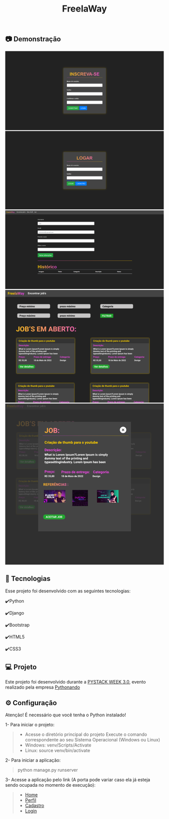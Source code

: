 <h1 align="center">
   FreelaWay
</h1>

<br>

## :camera: Demonstração

<div align="center">

![png1](github/Cadastro.png)
![png2](github/Logar.png)
![png3](github/Perfil.png)
![png4](github/Jobs.png)
![png5](github/Jobs2.png)

</div>

## :rocket: Tecnologias

Esse projeto foi desenvolvido com as seguintes tecnologias:

✔️Python

✔️Django

✔️Bootstrap

✔️HTML5

✔️CSS3

## 💻 Projeto

Este projeto foi desenvolvido durante a [PYSTACK WEEK 3.0](https://pythonando.com.br/inscricao/psw3), evento realizado pela empresa [Pythonando](https://www.linkedin.com/company/pythonando/)

## ⚙ Configuração

Atenção! É necessário que você tenha o Python instalado!

1- Para iniciar o projeto:
> - Acesse o diretório principal do projeto
> Execute o comando correspondente ao seu Sistema Operacional (Windows ou Linux)
> - Windows: venv/Scripts/Activate
> - Linux: source venv/bin/activate

2- Para iniciar a aplicação:
> python manage.py runserver

3- Acesse a aplicação pelo link (A porta pode variar caso ela já esteja sendo ocupada no momento de execução):
> - [Home](http://127.0.0.1:8000/jobs/encontrar_jobs/)
> - [Perfil](http://127.0.0.1:8000/jobs/perfil/)
> - [Cadastro](http://127.0.0.1:8000/auth/cadastro)
> - [Login](http://127.0.0.1:8000/auth/logar)
